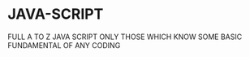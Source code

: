 # JAVA-SCRIPT
  FULL  A TO Z JAVA SCRIPT
                                      ONLY THOSE WHICH KNOW SOME BASIC FUNDAMENTAL OF ANY CODING
